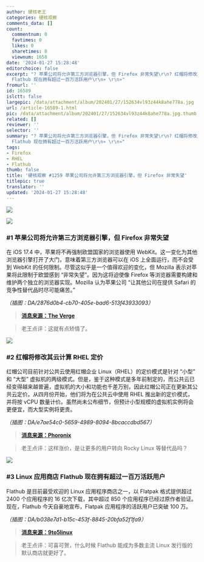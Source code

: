 ```yaml
---
author: 硬核老王
categories: 硬核观察
comments_data: []
count:
  commentnum: 0
  favtimes: 0
  likes: 0
  sharetimes: 0
  viewnum: 1658
date: '2024-01-27 15:28:48'
editorchoice: false
excerpt: "? 苹果公司将允许第三方浏览器引擎，但 Firefox 非常失望\r\n? 红帽将修改其云计算 RHEL 定价\r\n? Linux 应用商店
  Flathub 现在拥有超过一百万活跃用户\r\n» \r\n»"
fromurl: ''
id: 16589
islctt: false
largepic: /data/attachment/album/202401/27/152634vl93z44k8ahe778a.jpg
url: /article-16589-1.html
pic: /data/attachment/album/202401/27/152634vl93z44k8ahe778a.jpg.thumb.jpg
related: []
reviewer: ''
selector: ''
summary: "? 苹果公司将允许第三方浏览器引擎，但 Firefox 非常失望\r\n? 红帽将修改其云计算 RHEL 定价\r\n? Linux 应用商店
  Flathub 现在拥有超过一百万活跃用户\r\n» \r\n»"
tags:
- Firefox
- RHEL
- Flathub
thumb: false
title: '硬核观察 #1259 苹果公司将允许第三方浏览器引擎，但 Firefox 非常失望'
titlepic: true
translator: ''
updated: '2024-01-27 15:28:48'
---
```


![](/data/attachment/album/202401/27/152634vl93z44k8ahe778a.jpg)


![](/data/attachment/album/202401/27/152714x70s50em067rm5m0.png)


### #1 苹果公司将允许第三方浏览器引擎，但 Firefox 非常失望


在 iOS 17.4 中，苹果将不再强制欧盟国家的浏览器使用 WebKit。这一变化为其他浏览器引擎打开了大门，意味着第三方浏览器可以在 iOS 上全面运行，而不会受到 WebKit 的任何限制。尽管这似乎是一个值得欢迎的变化，但 Mozilla 表示对苹果将此限制于欧盟感到 “非常失望”。因为这将迫使像 Firefox 等浏览器需要构建和维护两个独立的浏览器实现。Mozilla 认为苹果公司 “让其他公司在提供 Safari 的竞争性替代品时尽可能痛苦。”


*（插图：DA/2876d0b4-cb70-405e-bad6-513f43933093）*



> 
> **[消息来源：The Verge](https://www.theverge.com/2024/1/26/24052067/mozilla-apple-ios-browser-rules-firefox)**
> 
> 
> 



> 
> 老王点评：这就有点矫情了。
> 
> 
> 


![](/data/attachment/album/202401/27/152645g89z185oe9wwb51a.png)


### #2 红帽将修改其云计算 RHEL 定价


红帽公司目前针对公共云使用红帽企业 Linux（RHEL）的定价模式是针对 “小型” 和 “大型” 虚拟机的两级模式。但是，鉴于这种模式是多年前制定的，而公共云已经变得越来越普遍，虚拟机的大小和功能也千差万别，因此红帽公司正在更新其公共云定价。从四月份开始，他们将为在公共云中使用 RHEL 推出新的定价模式，并将按 vCPU 数量计价。虽然尚未公布细节，但预计小型规模的虚拟机实例将会更便宜，而大型实例将更贵。


*（插图：DA/e7ae54c0-5659-4989-8094-8bcaccdbd567）*



> 
> **[消息来源：Phoronix](https://www.phoronix.com/news/RHEL-New-Cloud-Pricing)**
> 
> 
> 



> 
> 老王点评：这样涨价，是让更多的用户转向 Rocky Linux 等替代品吗？
> 
> 
> 


![](/data/attachment/album/202401/27/152828yov5z05242lpm928.png)


### #3 Linux 应用商店 Flathub 现在拥有超过一百万活跃用户


Flathub 是目前最受欢迎的 Linux 应用程序商店之一，以 Flatpak 格式提供超过 2400 个应用程序的 16 亿次下载，其中超过 850 个应用程序已经过原作者验证。现在，Flathub 今天自豪地宣布，Flatpak 应用程序的活跃用户已突破 100 万。


*（插图：DA/b038e7d1-b15c-453f-8845-20bfa52f1fa9）*



> 
> **[消息来源：9to5linux](https://9to5linux.com/flathub-now-has-over-one-million-active-flatpak-app-users)**
> 
> 
> 



> 
> 老王点评：可喜可贺，什么时候 Flathub 能成为多数主流 Linux 发行版的默认商店就更好了。
> 
> 
>
